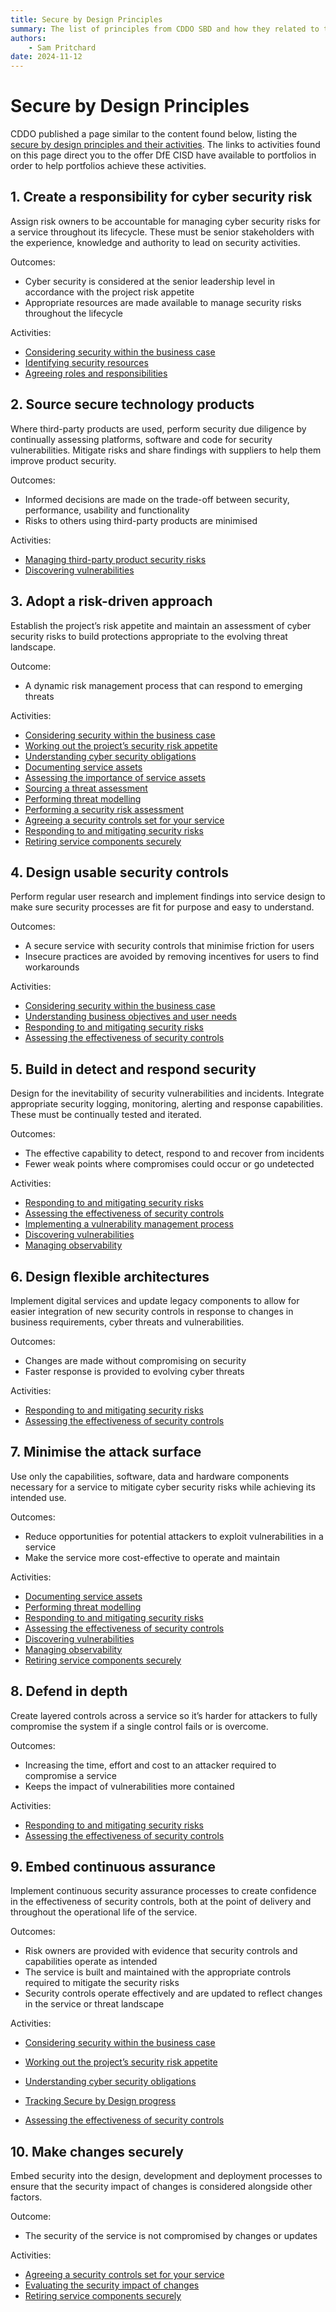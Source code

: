 ```yaml
---
title: Secure by Design Principles
summary: The list of principles from CDDO SBD and how they related to the service offering from DfE CISD
authors:
    - Sam Pritchard
date: 2024-11-12
---
```


# Secure by Design Principles

CDDO published a page similar to the content found below, listing the [secure by design principles and their activities](https://www.security.gov.uk/policy-and-guidance/secure-by-design/principles/#1-create-responsibility-for-cyber-security-risk). The links to activities found on this page direct you to the offer DfE CISD have available to portfolios in order to help portfolios achieve these activities.

## 1. Create a responsibility for cyber security risk

Assign risk owners to be accountable for managing cyber security risks for a service throughout its lifecycle. These must be senior stakeholders with the experience, knowledge and authority to lead on security activities.

Outcomes:

* Cyber security is considered at the senior leadership level in accordance with the project risk appetite
* Appropriate resources are made available to manage security risks throughout the lifecycle

Activities:

- [Considering security within the business case](SbD%20Activities/considering_security_within_the_business_case.md)
- [Identifying security resources](SbD%20Activities/identifying_security_resources.md)
- [Agreeing roles and responsibilities](SbD%20Activities/agreeing_roles_and_responsibilities.md)


## 2. Source secure technology products

Where third-party products are used, perform security due diligence by continually assessing platforms, software and code for security vulnerabilities. Mitigate risks and share findings with suppliers to help them improve product security.

Outcomes:

* Informed decisions are made on the trade-off between security, performance, usability and functionality
* Risks to others using third-party products are minimised

Activities:

- [Managing third-party product security risks](SbD%20Activities/managing_third-party_product_security_risks.md)
- [Discovering vulnerabilities](SbD%20Activities/discovering_vulnerabilities.md)


## 3. Adopt a risk-driven approach

Establish the project’s risk appetite and maintain an assessment of cyber security risks to build protections appropriate to the evolving threat landscape.

Outcome:

* A dynamic risk management process that can respond to emerging threats

Activities:

- [Considering security within the business case](SbD%20Activities/considering_security_within_the_business_case.md)
- [Working out the project’s security risk appetite](SbD%20Activities/working_out_the_projects_security_risk_appetite.md)
- [Understanding cyber security obligations](SbD%20Activities/understanding_cyber_security_obligations.md)
- [Documenting service assets](SbD%20Activities/documenting_service_assets.md)
- [Assessing the importance of service assets](SbD%20Activities/assessing_the_importance_of_service_assets.md)
- [Sourcing a threat assessment](SbD%20Activities/sourcing_a_threat_assessment.md)
- [Performing threat modelling](SbD%20Activities/performing_threat_modelling.md)
- [Performing a security risk assessment](SbD%20Activities/performing_a_security_risk_assessment.md)
- [Agreeing a security controls set for your service](SbD%20Activities/agreeing_a_security_controls_set_for_your_service.md)
- [Responding to and mitigating security risks](SbD%20Activities/responding_to_and_mitigating_security_risks.md)
- [Retiring service components securely](SbD%20Activities/retiring_service_components_securely.md)


## 4. Design usable security controls

Perform regular user research and implement findings into service design to make sure security processes are fit for purpose and easy to understand.

Outcomes:

* A secure service with security controls that minimise friction for users
* Insecure practices are avoided by removing incentives for users to find workarounds

Activities:

- [Considering security within the business case](SbD%20Activities/considering_security_within_the_business_case.md)
- [Understanding business objectives and user needs](SbD%20Activities/understanding_business_objectives_and_user_needs.md)
- [Responding to and mitigating security risks](SbD%20Activities/responding_to_and_mitigating_security_risks.md)
- [Assessing the effectiveness of security controls](SbD%20Activities/assessing_the_effectiveness_of_security_controls.md)


## 5. Build in detect and respond security

Design for the inevitability of security vulnerabilities and incidents. Integrate appropriate security logging, monitoring, alerting and response capabilities. These must be continually tested and iterated.

Outcomes:

* The effective capability to detect, respond to and recover from incidents
* Fewer weak points where compromises could occur or go undetected

Activities:

- [Responding to and mitigating security risks](SbD%20Activities/responding_to_and_mitigating_security_risks.md)
- [Assessing the effectiveness of security controls](SbD%20Activities/assessing_the_effectiveness_of_security_controls.md)
- [Implementing a vulnerability management process](SbD%20Activities/implementing_a_vulnerability_management_process.md)
- [Discovering vulnerabilities](SbD%20Activities/discovering_vulnerabilities.md)
- [Managing observability](SbD%20Activities/managing_observability.md)


## 6. Design flexible architectures

Implement digital services and update legacy components to allow for easier integration of new security controls in response to changes in business requirements, cyber threats and vulnerabilities.

Outcomes:

* Changes are made without compromising on security
* Faster response is provided to evolving cyber threats

Activities:

- [Responding to and mitigating security risks](SbD%20Activities/responding_to_and_mitigating_security_risks.md)
- [Assessing the effectiveness of security controls](SbD%20Activities/assessing_the_effectiveness_of_security_controls.md)
  

## 7. Minimise the attack surface

Use only the capabilities, software, data and hardware components necessary for a service to mitigate cyber security risks while achieving its intended use.

Outcomes:

* Reduce opportunities for potential attackers to exploit vulnerabilities in a service
* Make the service more cost-effective to operate and maintain

Activities:

- [Documenting service assets](SbD%20Activities/documenting_service_assets.md)
- [Performing threat modelling](SbD%20Activities/performing_threat_modelling.md)
- [Responding to and mitigating security risks](SbD%20Activities/responding_to_and_mitigating_security_risks.md)
- [Assessing the effectiveness of security controls](SbD%20Activities/assessing_the_effectiveness_of_security_controls.md)
- [Discovering vulnerabilities](SbD%20Activities/discovering_vulnerabilities.md)
- [Managing observability](SbD%20Activities/managing_observability.md)
- [Retiring service components securely](SbD%20Activities/retiring_service_components_securely.md)


## 8. Defend in depth

Create layered controls across a service so it’s harder for attackers to fully compromise the system if a single control fails or is overcome.

Outcomes:

* Increasing the time, effort and cost to an attacker required to compromise a service
* Keeps the impact of vulnerabilities more contained

Activities:

- [Responding to and mitigating security risks](SbD%20Activities/responding_to_and_mitigating_security_risks.md)
- [Assessing the effectiveness of security controls](SbD%20Activities/assessing_the_effectiveness_of_security_controls.md)


## 9. Embed continuous assurance

Implement continuous security assurance processes to create confidence in the effectiveness of security controls, both at the point of delivery and throughout the operational life of the service.

Outcomes:

* Risk owners are provided with evidence that security controls and capabilities operate as intended
* The service is built and maintained with the appropriate controls required to mitigate the security risks
* Security controls operate effectively and are updated to reflect changes in the service or threat landscape

Activities:

- [Considering security within the business case](SbD%20Activities/considering_security_within_the_business_case.md)
- [Working out the project’s security risk appetite](SbD%20Activities/working_out_the_projects_security_risk_appetite.md)
- [Understanding cyber security obligations](SbD%20Activities/understanding_cyber_security_obligations.md)

- [Tracking Secure by Design progress](SbD%20Activities/tracking_secure_by_design_progress.md)
- [Assessing the effectiveness of security controls](SbD%20Activities/assessing_the_effectiveness_of_security_controls.md)


## 10. Make changes securely

Embed security into the design, development and deployment processes to ensure that the security impact of changes is considered alongside other factors.

Outcome:

* The security of the service is not compromised by changes or updates

Activities:

- [Agreeing a security controls set for your service](SbD%20Activities/agreeing_a_security_controls_set_for_your_service.md)
- [Evaluating the security impact of changes](SbD%20Activities/evaluating_the_security_impact_of_changes.md)
- [Retiring service components securely](SbD%20Activities/retiring_service_components_securely.md)
